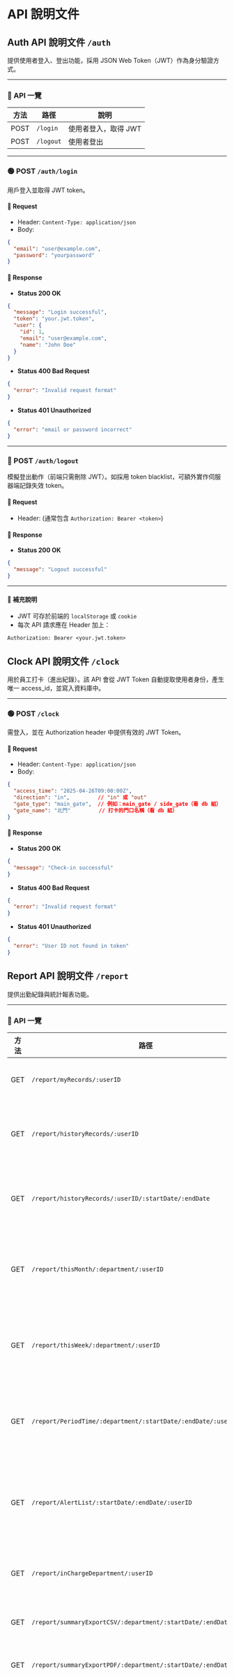 # API 說明文件

## Auth API 說明文件 `/auth`

提供使用者登入、登出功能，採用 JSON Web Token（JWT）作為身分驗證方式。

---

### 📌 API 一覽

| 方法 | 路徑       | 說明     |
|------|------------|----------|
| POST | `/login`  | 使用者登入，取得 JWT |
| POST | `/logout` | 使用者登出 |

---

### 🟢 POST `/auth/login`

用戶登入並取得 JWT token。

#### 🔸 Request

- Header: `Content-Type: application/json`
- Body:
```json
{
  "email": "user@example.com",
  "password": "yourpassword"
}
```

#### 🔸 Response

- **Status 200 OK**
```json
{
  "message": "Login successful",
  "token": "your.jwt.token",
  "user": {
    "id": 1,
    "email": "user@example.com",
    "name": "John Doe"
  }
}
```

- **Status 400 Bad Request**
```json
{
  "error": "Invalid request format"
}
```

- **Status 401 Unauthorized**
```json
{
  "error": "email or password incorrect"
}
```

---

### 🔴 POST `/auth/logout`

模擬登出動作（前端只需刪除 JWT）。如採用 token blacklist，可額外實作伺服器端記錄失效 token。

#### 🔸 Request

- Header: (通常包含 `Authorization: Bearer <token>`)

#### 🔸 Response

- **Status 200 OK**
```json
{
  "message": "Logout successful"
}
```

---

#### 📘 補充說明

- JWT 可存於前端的 `localStorage` 或 `cookie`
- 每次 API 請求應在 Header 加上：

```http
Authorization: Bearer <your.jwt.token>
```

## Clock API 說明文件 `/clock`

用於員工打卡（進出紀錄）。該 API 會從 JWT Token 自動提取使用者身份，產生唯一 access_id，並寫入資料庫中。

---


### 🟢 POST `/clock`

需登入，並在 Authorization header 中提供有效的 JWT Token。

#### 🔸 Request

- Header: `Content-Type: application/json`
- Body:
```json
{
  "access_time": "2025-04-26T09:00:00Z",
  "direction": "in",         // "in" 或 "out"
  "gate_type": "main_gate",  // 例如：main_gate / side_gate（看 db 組）
  "gate_name": "北門"         // 打卡的門口名稱（看 db 組）
}

```

#### 🔸 Response

- **Status 200 OK**
```json
{
  "message": "Check-in successful"
}
```

- **Status 400 Bad Request**
```json
{
  "error": "Invalid request format"
}
```

- **Status 401 Unauthorized**
```json
{
  "error": "User ID not found in token"
}
```


## Report API 說明文件 `/report`

提供出勤紀錄與統計報表功能。

---

### 📌 API 一覽

| 方法 | 路徑 | 說明 |
|------|------|------|
| GET | `/report/myRecords/:userID` | 查詢今日打卡紀錄 |
| GET | `/report/historyRecords/:userID` | 查詢最近 30 天出勤紀錄 |
| GET | `/report/historyRecords/:userID/:startDate/:endDate` | 查詢指定日期範圍出勤紀錄 |
| GET | `/report/thisMonth/:department/:userID` | 查詢本月與前月部門統計報表 |
| GET | `/report/thisWeek/:department/:userID` | 查詢本週與上週部門統計報表 |
| GET | `/report/PeriodTime/:department/:startDate/:endDate/:userID` | 查詢指定時間區間的部門統計 |
| GET | `/report/AlertList/:startDate/:endDate/:userID` | 查詢警示員工名單（加班/遲到） |
| GET | `/report/inChargeDepartment/:userID` | 查詢使用者管理的部門 |
| GET | `/report/summaryExportCSV/:department/:startDate/:endDate/:userID` | 匯出出勤紀錄 CSV |
| GET | `/report/summaryExportPDF/:department/:startDate/:endDate/:userID` | 匯出出勤紀錄 PDF |
| GET | `/report/myDepartments/:userID` | 查詢使用者可檢視的部門 |
| GET | `/report/attendanceSummary?department=...&fromDate=...&toDate=...` | 查詢出勤摘要資料 |
| GET | `/report/attendanceExportCSV?department=...&fromDate=...&toDate=...` | 匯出出勤摘要 CSV |
| GET | `/report/attendanceExportPDF?department=...&fromDate=...&toDate=...` | 匯出出勤摘要 PDF |

---

### 🟢 GET `/report/myRecords/:userID`

查詢使用者今日的出勤記錄。

#### 🔸 Response

```json
{
  "date": "2025-05-08",
  "name": "John Doe",
  "clock_in_time": "09:01",
  "clock_out_time": "18:05",
  "clock_in_gate": "北門",
  "clock_out_gate": "西門",
  "status": "Late"
}
```

---

### 🟢 GET `/report/historyRecords/:userID`

查詢使用者最近 30 天的出勤記錄。

#### 🔸 Response

```json
[
  {
    "date": "2025-05-02",
    "name": "John Doe",
    "clock_in_time": "09:00",
    "clock_out_time": "18:00",
    "clock_in_gate": "北門",
    "clock_out_gate": "北門",
    "status": "On Time"
  }
]
```

---

### 🟢 GET `/report/historyRecords/:userID/:startDate/:endDate`

查詢使用者在指定日期範圍內的出勤記錄。

#### 🔸 路徑參數

- `startDate`: 格式為 `YYYY-MM-DD`
- `endDate`: 格式為 `YYYY-MM-DD`

#### 🔸 Response

與 `/report/historyRecords/:userID` 相同格式。

---

### 🟢 GET `/report/thisMonth/:department/:userID`

查詢部門本月與上月的總工時、加班時數、參與人數等報表。

#### 🔸 Response

```json
[
  {
    "TotalWorkHours": 320,
    "TotalOTHours": 40,
    "OTHoursPerson": 5,
    "OTHeadcounts": 10
  },
  {
    "TotalWorkHours": 310,
    "TotalOTHours": 30,
    "OTHoursPerson": 3,
    "OTHeadcounts": 9
  }
]
```

---

### 🟢 GET `/report/thisWeek/:department/:userID`

查詢部門本週與上週的總體統計資料。

#### 🔸 Response

與 `/report/thisMonth/:department/:userID` 相同格式。

---

### 🟢 GET `/report/PeriodTime/:department/:startDate/:endDate/:userID`

查詢部門指定時間區間的總工時、加班、參與人數統計。

#### 🔸 Response

```json
{
  "TotalWorkHours": 100,
  "TotalOTHours": 12,
  "OTHoursPerson": 2,
  "OTHeadcounts": 3
}
```

---

### 🟢 GET `/report/AlertList/:startDate/:endDate/:userID`

回傳指定期間內，有遲到或加班超過標準的員工。

#### 🔸 Response

```json
[
  {
    "EmployeeID": "d3549701-c2a2-4857-b0d1-c3c7b71aed3d",
    "Name": "John Doe",
    "OTCounts": 4,
    "OTHours": 18,
    "status": "Warning"
  }
]
```

---

### 🟢 GET `/report/inChargeDepartment/:userID`

查詢該使用者所管理的部門（若為主管）。

#### 🔸 Response

```json
[
  "Sales",
  "Engineering",
  "HR"
]
```

---

### 🟢 GET `/report/summaryExportCSV/:department/:startDate/:endDate/:userID`

匯出指定部門與日期的出勤紀錄為 CSV 檔案。

#### 🔸 Response

- Header: `Content-Disposition: attachment; filename=summary.csv`
- Content-Type: `text/csv`
- Response Body 為 CSV 格式的原始資料

---

### 🟢 GET `/report/summaryExportPDF/:department/:startDate/:endDate/:userID`

匯出出勤摘要報表為 PDF 檔案。

#### 🔸 Response

- Header: `Content-Disposition: attachment; filename=summary.pdf`
- Content-Type: `application/pdf`

---

### 🟢 GET `/report/myDepartments/:userID`

取得使用者有權限查看的所有部門列表。

#### 🔸 Response

```json
[
  "Engineering 1",
  "HR",
  "Accounting"
]
```

---

### 🟢 GET `/report/attendanceSummary?department=...&fromDate=...&toDate=...`

查詢某部門特定區間的所有員工出勤紀錄。

#### 🔸 Response

```json
[
  {
    "date": "2025-05-02",
    "employeeID": "abc123",
    "name": "John Doe",
    "ClockInTime": "09:00",
    "ClockOutTime": "17:00",
    "ClockInGate": "北門",
    "ClockOutGate": "西門",
    "status": "On Time"
  }
]
```

---

### 🟢 GET `/report/attendanceExportCSV?department=...&fromDate=...&toDate=...`

匯出出勤摘要為 CSV 檔案。

---

### 🟢 GET `/report/attendanceExportPDF?department=...&fromDate=...&toDate=...`

匯出出勤摘要為 PDF 檔案。

---



## Notify API 說明文件 `/notify`

提供通知功能，協助偵測異常出勤狀況（如加班過多、遲到次數過多）並提醒相關人員。

---

### 📌 API 一覽

| 方法   | 路徑                 | 說明                         |
|--------|----------------------|------------------------------|
| GET    | `/warning`           | 查詢本月異常員工（加班/遲到）     |
| POST   | `/late/:employee_id` | 通知主管員工遲到次數過多         |
| POST   | `/overtime/:employee_id` | 通知 HR 員工加班時數過多     |

---

### 🔵 GET `/notify/warning`

查詢本月有異常情況的員工清單（遲到次數 ≥ 4 次、或加班總時數 > 46 小時）。

#### 🔸 Request

- 無需參數
- Header: (如需驗證可加上 JWT)

#### 🔸 Response

- **Status 200 OK**

```json
[
  {
    "employee_id": "123456",
    "problems": ["TooManyLate", "OvertimeExceeded"]
  },
  {
    "employee_id": "7891011",
    "problems": ["TooManyLate"]
  }
]
```

- **Status 500 Internal Server Error**

```json
{
  "error": "查詢異常員工失敗"
}
```

#### 🔸 前端範例

```js
fetch('/api/notify/warning')
  .then(res => res.json())
  .then(data => console.log(data));
```

---

### 🔵 POST `/notify/late/:employee_id`

通知主管該員工遲到次數過多（≥ 4 次）。

#### 🔸 Request

- Path Param: `employee_id`

#### 🔸 Response

- **Status 200 OK**

```json
{
  "message": "員工 123456 本月遲到超過 4 次，請主管關注。"
}
```

- **Status 404 Not Found**

```json
{
  "message": "員工 123456 遲到次數正常，無需提醒。"
}
```

#### 🔸 前端範例

```js
fetch('/api/notify/late/123456', {
  method: 'POST'
})
.then(res => res.json())
.then(data => console.log(data));
```

---

### 🔵 POST `/notify/overtime/:employee_id`

通知 HR 該員工加班總時數過多（> 46 小時）。

#### 🔸 Request

- Path Param: `employee_id`

#### 🔸 Response

- **Status 200 OK**

```json
{
  "message": "員工 123456 本月加班超過 46 小時，請 HR 檢查。"
}
```

- **Status 404 Not Found**

```json
{
  "message": "員工 123456 加班時數正常，無需提醒。"
}
```

#### 🔸 前端範例

```js
fetch('/api/notify/overtime/123456', {
  method: 'POST'
})
.then(res => res.json())
.then(data => console.log(data));
```

---
